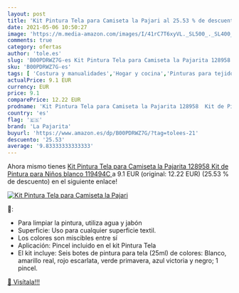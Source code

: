 ```yaml
---
layout: post
title: 'Kit Pintura Tela para Camiseta la Pajari al 25.53 % de descuento'
date: 2021-05-06 10:50:27
image: 'https://m.media-amazon.com/images/I/41rC7T6xyVL._SL500_._SL400_.jpg'
comments: true
category: ofertas
author: 'tole.es'
slug: 'B00PDRWZ7G-es Kit Pintura Tela para Camiseta la Pajarita 128958 Kit de...'
sku: 'B00PDRWZ7G-es'
tags: [ 'Costura y manualidades','Hogar y cocina','Pinturas para tejidos y telas','Tinte y dibujo en tejidos','camiseta','la pajarita', ]
actualPrice: 9.1 EUR
currency: EUR
price: 9.1
comparePrice: 12.22 EUR
prodname: 'Kit Pintura Tela para Camiseta la Pajarita 128958  Kit de Pintura para Niños  blanco  119494C '
country: 'es'
flag: '🇪🇸'
brand: 'La Pajarita'
buyurl: 'https://www.amazon.es/dp/B00PDRWZ7G/?tag=tolees-21'
descuento: '25.53'
average: '9.83333333333333'
---
```


Ahora mismo tienes [Kit Pintura Tela para Camiseta la Pajarita 128958  Kit de Pintura para Niños  blanco  119494C ](https://www.amazon.es/dp/B00PDRWZ7G/?tag=tolees-21) a 9.1 EUR (original: 12.22 EUR) (25.53 %  de descuento) en el siguiente enlace!

[![Kit Pintura Tela para Camiseta la Pajari](https://m.media-amazon.com/images/I/41rC7T6xyVL._SL500_._SL400_.jpg)](https://www.amazon.es/dp/B00PDRWZ7G/?tag=tolees-21)

🔎:

- Para limpiar la pintura, utiliza agua y jabón
- Superficie: Uso para cualquier superficie textil.
- Los colores son miscibles entre sí
- Aplicación: Pincel incluido en el kit Pintura Tela
- El kit incluye: Seis botes de pintura para tela (25ml) de colores: Blanco, amarillo real, rojo escarlata, verde primavera, azul victoria y negro; 1 pincel.

[🛒 Visítala!!!](https://www.amazon.es/dp/B00PDRWZ7G/?tag=tolees-21)
